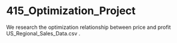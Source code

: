 # 415_Optimization_Project
 We research the optimization relationship between price and profit US_Regional_Sales_Data.csv .
